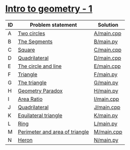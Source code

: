# [Intro to geometry - 1](https://www.e-olymp.com/ru/contests/8947)



| ID | Problem statement                                                                         | Solution                 |
|----|-------------------------------------------------------------------------------------------|--------------------------|
| A  | [Two circles](https://www.e-olymp.com/en/contests/8947/problems/77331)                    | [A/main.cpp](A/main.cpp) |
| B  | [The Segments](https://www.e-olymp.com/en/contests/8947/problems/77332)                   | [B/main.py](B/main.py)   |
| C  | [Square](https://www.e-olymp.com/en/contests/8947/problems/77333)                         | [C/main.cpp](C/main.cpp) |
| D  | [Quadrilateral](https://www.e-olymp.com/en/contests/8947/problems/77334)                  | [D/main.cpp](D/main.cpp) |
| E  | [The circle and line](https://www.e-olymp.com/ru/contests/8947/problems/77335)            | [E/main.cpp](E/main.cpp) |
| F  | [Triangle](https://www.e-olymp.com/en/contests/8947/problems/77336)                       | [F/main.py](F/main.py)   |
| G  | [The triangle](https://www.e-olymp.com/en/contests/8947/problems/77337)                   | [G/main.py](G/main.py)   |
| H  | [Geometry Paradox](https://www.e-olymp.com/en/contests/8947/problems/77338)               | [H/main.py](H/main.py)   |
| I  | [Area Ratio](https://www.e-olymp.com/en/contests/8947/problems/77339)                     | [I/main.cpp](I/main.cpp) |
| J  | [Quadrilateral](https://www.e-olymp.com/en/contests/8947/problems/77340)                  | [J/main.cpp](J/main.cpp) |
| K  | [Equilateral triangle](https://www.e-olymp.com/en/contests/8947/problems/77341)           | [K/main.py](K/main.py)   |
| L  | [Ring](https://www.e-olymp.com/en/contests/8947/problems/77342)                           | [L/main.py](L/main.py)   |
| M  | [Perimeter and area of triangle](https://www.e-olymp.com/en/contests/8947/problems/77343) | [M/main.cpp](M/main.cpp) |
| N  | [Heron](https://www.e-olymp.com/en/contests/8947/problems/77344)                          | [N/main.py](N/main.py)   |

